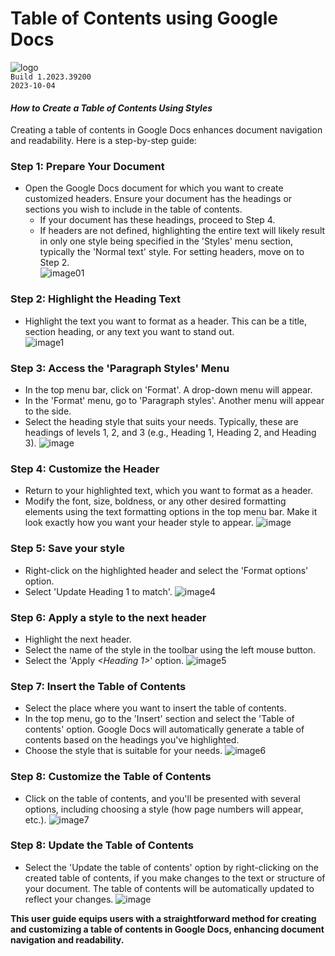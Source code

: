 # Table of Contents using Google Docs
![logo](https://upload.wikimedia.org/wikipedia/commons/0/01/Google_Docs_logo_%282014-2020%29.svg)  
```Build 1.2023.39200```   
```2023-10-04```  

#### *How to Create a Table of Contents Using Styles*  
Creating a table of contents in Google Docs enhances document navigation and readability. 
Here is a step-by-step guide: 

### Step 1: Prepare Your Document
+  Open the Google Docs document for which you want to create customized headers. Ensure your document has the headings or sections you wish to include in the table of contents.
    + If your document has these headings, proceed to Step 4.
    + If headers are not defined, highlighting the entire text will likely result in only one style being specified in the 'Styles' menu section, typically the 'Normal text' style. For setting headers, move on to Step 2.  
![image01](https://drive.google.com/uc?export=view&id=1RYQxttEREOqDt-mEDIjQOzOLRmK83dy2)

### Step 2: Highlight the Heading Text
+  Highlight the text you want to format as a header. This can be a title, section heading, or any text you want to stand out.  
![image1](https://drive.google.com/uc?export=view&id=1QSUNu7GGf4BxIN0b_4huAuSqDEGF6Ifw)

### Step 3: Access the 'Paragraph Styles' Menu
+ In the top menu bar, click on 'Format'. A drop-down menu will appear.
+ In the 'Format' menu, go to 'Paragraph styles'. Another menu will appear to the side.
+ Select the heading style that suits your needs. Typically, these are headings of levels 1, 2, and 3 (e.g., Heading 1, Heading 2, and Heading 3).
![image](https://drive.google.com/uc?export=view&id=1T_x9C5K8U86tWtd_317iV3df-196PfxQ)

### Step 4: Customize the Header
+ Return to your highlighted text, which you want to format as a header.
+ Modify the font, size, boldness, or any other desired formatting elements using the text formatting options in the top menu bar. Make it look exactly how you want your header style to appear.
![image](https://drive.google.com/uc?export=view&id=1X0POMfuN0pBeaX7ia88XCRDDgomOWY5y)

### Step 5: Save your style 
+ Right-click on the highlighted header and select the 'Format options' option.
+ Select 'Update Heading 1 *<or any other Header option>* to match'. 
![image4](https://drive.google.com/uc?export=view&id=1WmzBwaHVgJWslax97oHCp2BE7r7FkHv_)

### Step 6: Apply a style to the next header
+ Highlight the next header.
+ Select the name of the style in the toolbar using the left mouse button.
+ Select the 'Apply *<Heading 1>*' option.
![image5](https://drive.google.com/uc?export=view&id=1sCouKV1vQWQuZOs7ZjqNjKgmICIJc7zm)

### Step 7: Insert the Table of Contents 
+ Select the place where you want to insert the table of contents.
+ In the top menu, go to the 'Insert' section and select the 'Table of contents' option. Google Docs will automatically generate a table of contents based on the headings you've highlighted.
+ Choose the style that is suitable for your needs.
![image6](https://drive.google.com/uc?export=view&id=1m-8zBJESXAMDVJg9KAwVbnTTgtAoLPUj)

### Step 8:  Customize the Table of Contents 
+ Click on the table of contents, and you'll be presented with several options, including choosing a style (how page numbers will appear, etc.).
![image7](https://drive.google.com/uc?export=view&id=1CgeKnLgBv3YYf8vYirWsb0AaX68YNf4g)

### Step 8:  Update the Table of Contents 
+ Select the 'Update the table of contents' option by right-clicking on the created table of contents, if you make changes to the text or structure of your document. The table of contents will be automatically updated to reflect your changes.
![image](https://drive.google.com/uc?export=view&id=1MGp-3UZrmQ7HXvzt8EJmq1grHtHVrpSA)

**This user guide equips users with a straightforward method for creating and customizing a table of contents in Google Docs, enhancing document navigation and readability.**
